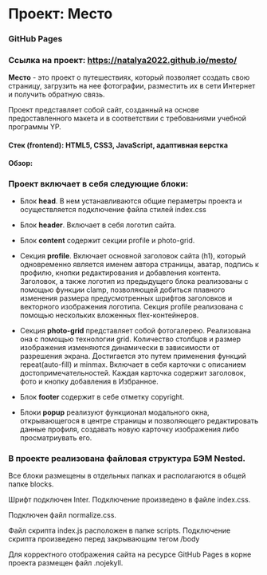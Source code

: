 # Проект: Место

### GitHub Pages
### Ссылка на проект: https://natalya2022.github.io/mesto/

**Место** - это проект о путешествиях, который позволяет создать свою страницу, загрузить на нее фотографии, разместить их в сети Интернет и получить обратную связь.

Проект представляет собой сайт, созданный на основе предоставленного макета и в соответствии с требованиями учебной программы YP.
#### Стек (frontend): HTML5, CSS3, JavaScript, адаптивная верстка
**Обзор:**
### Проект включает в себя следующие блоки:
* Блок **head**. В нем устанавливаются общие пераметры проекта и осуществляется подключение файла стилей index.css

* Блок **header**. Включает в себя логотип сайта. 

* Блок **content** содержит секции profile и photo-grid.

* Секция **profile**. Включает основной заголовок сайта (h1), который одновременно является именем автора страницы, аватар, подпись к профилю, кнопки редактирования и добавления контента. Заголовок, а также логотип из предыдущего блока реализованы с помощью функции clamp, позволяющей добиться плавного изменения размера предусмотренных шрифтов заголовков и векторного изображения логотипа. Секция profile реализована с помощью нескольких вложенных flex-контейнеров.

* Секция **photo-grid** представляет собой фотогалерею. Реализована она с помощью технологии grid. Количество столбцов и размер изображения изменяются динамически в зависимости от разрешения экрана. Достигается это путем применения функций repeat(auto-fill) и minmax. Включает в себя карточки с описанием достопримечательностей. Каждая карточка содержит заголовок, фото и кнопку добавления в Избранное. 

* Блок **footer** содержит в себе отметку copyright.

* Блоки **popup** реализуют функционал модального окна, открывающегося в центре страницы и позволяющего редактировать данные профиля, создавать новую карточку изображения либо просматриувать его.


### В проекте реализована файловая структура БЭМ Nested.

Все блоки размещены в отдельных папках и располагаются в общей папке blocks.

Шрифт подключен Inter. Подключение произведено в файле index.css.

Подключен файл normalize.css.

Файл скрипта index.js расположен в папке scripts. Подключение скрипта произведено перед закрывающим тегом /body

Для корректного отображения сайта на ресурсе GitHub Pages в корне проекта размещен файл .nojekyll.
